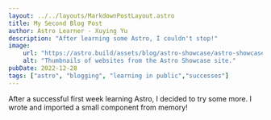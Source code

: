 ```yaml
---
layout: ../../layouts/MarkdownPostLayout.astro
title: My Second Blog Post
author: Astro Learner - Xuying Yu
description: "After learning some Astro, I couldn't stop!"
image: 
    url: "https://astro.build/assets/blog/astro-showcase/astro-showcase-screenshot.jpg"
    alt: "Thumbnails of websites from the Astro Showcase site."
pubDate: 2022-12-28
tags: ["astro", "blogging", "learning in public","successes"]
---
```

After a successful first week learning Astro, I decided to try some more. I wrote and imported a small component from memory!